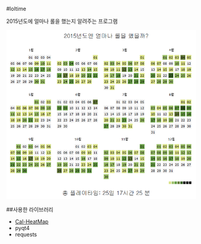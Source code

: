 #loltime

2015년도에 얼마나 롤을 했는지 알려주는 프로그램

![example image](/img/example.png?raw=true)

##사용한 라이브러리

- [Cal-HeatMap](https://github.com/wa0x6e/cal-heatmap)
- pyqt4
- requests